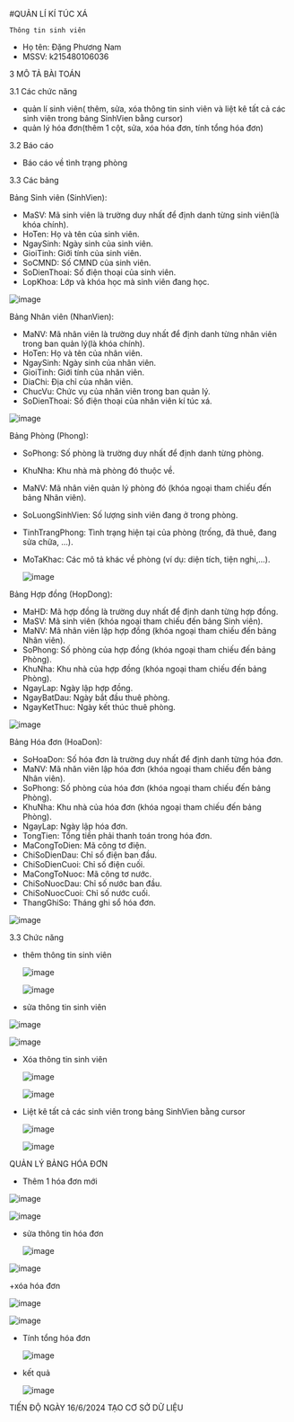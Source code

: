 #QUẢN LÍ KÍ TÚC XÁ 


    Thông tin sinh viên 
   + Họ tên: Đặng Phương Nam
   + MSSV: k215480106036

3 MÔ TẢ BÀI TOÁN 


3.1 Các chức năng 
+ quản lí sinh viên( thêm, sửa, xóa thông tin sinh viên và liệt kê tất cả các sinh viên trong bảng SinhVien bằng cursor)
+ quản lý hóa đơn(thêm 1 cột, sửa, xóa hóa đơn, tính tổng hóa đơn)

  
3.2 Báo cáo

 + Báo cáo về tình trạng phòng

3.3 Các bảng 


Bảng Sinh viên (SinhVien):
 + MaSV: Mã sinh viên là trường duy nhất để định danh từng sinh viên(là khóa chính).
 + HoTen: Họ và tên của sinh viên.
 + NgaySinh: Ngày sinh của sinh viên.
 + GioiTinh: Giới tính của sinh viên.
 + SoCMND: Số CMND của sinh viên.
 + SoDienThoai: Số điện thoại của sinh viên.
 + LopKhoa: Lớp và khóa học mà sinh viên đang học.

![image](https://github.com/Dang-Nam/Dang-Nam/assets/168844237/21f3181f-54cf-413a-ade3-54bd6c654a3f)


Bảng Nhân viên (NhanVien):
 + MaNV: Mã nhân viên là trường duy nhất để định danh từng nhân viên trong ban quản lý(là khóa chính).
 + HoTen: Họ và tên của nhân viên.
 + NgaySinh: Ngày sinh của nhân viên.
 + GioiTinh: Giới tính của nhân viên.
 + DiaChi: Địa chỉ của nhân viên.
 + ChucVu: Chức vụ của nhân viên trong ban quản lý.
 + SoDienThoai: Số điện thoại của nhân viên kí túc xá.

![image](https://github.com/Dang-Nam/Dang-Nam/assets/168844237/50d21bc3-221d-43ce-81be-905101fc78ab)


Bảng Phòng (Phong):
 + SoPhong: Số phòng là trường duy nhất để định danh từng phòng.
 + KhuNha: Khu nhà mà phòng đó thuộc về.
 + MaNV: Mã nhân viên quản lý phòng đó (khóa ngoại tham chiếu đến bảng Nhân viên).
 + SoLuongSinhVien: Số lượng sinh viên đang ở trong phòng.
 + TinhTrangPhong: Tình trạng hiện tại của phòng (trống, đã thuê, đang sửa chữa, ...).
 + MoTaKhac: Các mô tả khác về phòng (ví dụ: diện tích, tiện nghi,...).

   ![image](https://github.com/Dang-Nam/Dang-Nam/assets/168844237/4b484562-38b3-4680-9c8f-6f871ee51c2d)


 Bảng Hợp đồng (HopDong):
 + MaHD: Mã hợp đồng là trường duy nhất để định danh từng hợp đồng.
 + MaSV: Mã sinh viên (khóa ngoại tham chiếu đến bảng Sinh viên).
 + MaNV: Mã nhân viên lập hợp đồng (khóa ngoại tham chiếu đến bảng Nhân viên).
 + SoPhong: Số phòng của hợp đồng (khóa ngoại tham chiếu đến bảng Phòng).
 + KhuNha: Khu nhà của hợp đồng (khóa ngoại tham chiếu đến bảng Phòng).
 + NgayLap: Ngày lập hợp đồng.
 + NgayBatDau: Ngày bắt đầu thuê phòng.
 + NgayKetThuc: Ngày kết thúc thuê phòng.

![image](https://github.com/Dang-Nam/Dang-Nam/assets/168844237/802cd00d-409d-4bfd-b875-2cf3171de5bf)


   Bảng Hóa đơn (HoaDon):
 + SoHoaDon: Số hóa đơn là trường duy nhất để định danh từng hóa đơn.
 + MaNV: Mã nhân viên lập hóa đơn (khóa ngoại tham chiếu đến bảng Nhân viên).
 + SoPhong: Số phòng của hóa đơn (khóa ngoại tham chiếu đến bảng Phòng).
 + KhuNha: Khu nhà của hóa đơn (khóa ngoại tham chiếu đến bảng Phòng).
 + NgayLap: Ngày lập hóa đơn.
 + TongTien: Tổng tiền phải thanh toán trong hóa đơn.
 + MaCongToDien: Mã công tơ điện.
 + ChiSoDienDau: Chỉ số điện ban đầu.
 + ChiSoDienCuoi: Chỉ số điện cuối.
 + MaCongToNuoc: Mã công tơ nước.
 + ChiSoNuocDau: Chỉ số nước ban đầu.
 + ChiSoNuocCuoi: Chỉ số nước cuối.
 + ThangGhiSo: Tháng ghi sổ hóa đơn.
   
![image](https://github.com/Dang-Nam/Dang-Nam/assets/168844237/dbb839f7-23a2-47f0-8337-e22cd0ecdc95)


3.3 Chức năng 


+ thêm thông tin sinh viên


  ![image](https://github.com/Dang-Nam/Dang-Nam/assets/168844237/afe53195-2d51-44f6-8cfe-da045ccf1b61)
  
  ![image](https://github.com/Dang-Nam/Dang-Nam/assets/168844237/17c1e014-3a50-409f-86bf-b247e9f85857)
  
+ sửa thông tin sinh viên
  
  
![image](https://github.com/Dang-Nam/Dang-Nam/assets/168844237/764ac561-534f-486f-b76d-a6279df6b482)

![image](https://github.com/Dang-Nam/Dang-Nam/assets/168844237/c33a9e9b-31d7-4fcc-8396-3cbea2da18c1)


+ Xóa thông tin sinh viên


  ![image](https://github.com/Dang-Nam/Dang-Nam/assets/168844237/ff83fdd7-1451-4a66-ac17-6da4b13e56b5)

  ![image](https://github.com/Dang-Nam/Dang-Nam/assets/168844237/b73a2a7e-9b0d-41e3-bbe6-383580f1212c)


+ Liệt kê tất cả các sinh viên trong bảng SinhVien bằng cursor

  
  ![image](https://github.com/Dang-Nam/Dang-Nam/assets/168844237/6a670c6c-065d-43cb-9252-41bcb4ae2522)

  ![image](https://github.com/Dang-Nam/Dang-Nam/assets/168844237/342584a3-fae0-442b-8278-223b0a70774a)


QUẢN LÝ BẢNG HÓA ĐƠN 
+ Thêm 1 hóa đơn mới


![image](https://github.com/Dang-Nam/Dang-Nam/assets/168844237/59f05b99-bd25-439e-b335-f0fda3b56327)

![image](https://github.com/Dang-Nam/Dang-Nam/assets/168844237/1dc8bd84-bc1f-4d0d-88b6-0fa6da1ab8e1)


+ sửa thông tin hóa đơn


   ![image](https://github.com/Dang-Nam/Dang-Nam/assets/168844237/69f9247a-2875-4513-b870-2911fae8851e)

![image](https://github.com/Dang-Nam/Dang-Nam/assets/168844237/16677d12-5f10-4d7a-9868-b459e518e07e)


  +xóa hóa đơn

 
![image](https://github.com/Dang-Nam/Dang-Nam/assets/168844237/5c2d6622-f2f9-4309-883d-837d6444de75)

![image](https://github.com/Dang-Nam/Dang-Nam/assets/168844237/aebd8e7a-574b-407f-811e-b5c8a1f1ab6c)


 + Tính tổng hóa đơn


   ![image](https://github.com/Dang-Nam/Dang-Nam/assets/168844237/3c3ca906-1c14-48a2-8a38-9a18b6b09e52)

  + kết quả


    ![image](https://github.com/Dang-Nam/Dang-Nam/assets/168844237/66eecbfc-15e2-45ac-b66b-3e40a3152402)


TIẾN ĐỘ 
NGÀY 16/6/2024 TẠO CƠ SỞ DỮ LIỆU






  
